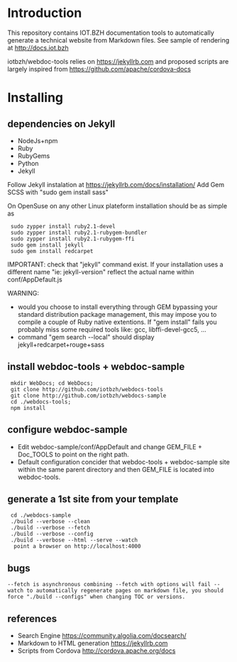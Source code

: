 Introduction
============

This repository contains IOT.BZH documentation tools to automatically generate a technical website from Markdown files.
See sample of rendering at http://docs.iot.bzh

iotbzh/webdoc-tools relies on https://jekyllrb.com and proposed scripts are largely inspired from https://github.com/apache/cordova-docs

Installing
==========

## dependencies on Jekyll
- NodeJs+npm
- Ruby
- RubyGems
- Python
- Jekyll

Follow Jekyll instalation at https://jekyllrb.com/docs/installation/
Add Gem SCSS with "sudo gem install sass"

On OpenSuse on any other Linux plateform installation should be as simple as
```
 sudo zypper install ruby2.1-devel
 sudo zypper install ruby2.1-rubygem-bundler
 sudo zypper install ruby2.1-rubygem-ffi 
 sudo gem install jekyll
 sudo gem install redcarpet
```
IMPORTANT: check that "jekyll" command exist. If your installation uses a different
name "ie: jekyll-version" reflect the actual name within conf/AppDefault.js

WARNING: 
+ would you choose to install everything through GEM bypassing your
standard distribution package management, this may impose you to compile 
a couple of Ruby native extentions. If "gem install" fails you probably
miss some required tools like: gcc, libffi-devel-gcc5, ...
+ command "gem search --local" should display  jekyll+redcarpet+rouge+sass

## install webdoc-tools + webdoc-sample

```
 mkdir WebDocs; cd WebDocs;
 git clone http://github.com/iotbzh/webdocs-tools
 git clone http://github.com/iotbzh/webdocs-sample
 cd ./webdocs-tools;
 npm install
```

## configure webdoc-sample

- Edit webdoc-sample/conf/AppDefault and change GEM_FILE + Doc_TOOLS to point on the right path.
- Default configuration concider that webdoc-tools + webdoc-sample site within the same parent directory and then GEM_FILE is located into webdoc-tools.

## generate a 1st site from your template

```
 cd ./webdocs-sample
 ./build --verbose --clean 
 ./build --verbose --fetch
 ./build --verbose --config
 ./build --verbose --html --serve --watch
  point a browser on http://localhost:4000
```

## bugs

``
--fetch is asynchronous combining --fetch with options will fail
--watch to automatically regenerate pages on markdown file, you should force "./build --configs" when changing TOC or versions.
``

## references

+ Search Engine https://community.algolia.com/docsearch/
+ Markdown to HTML generation https://jekyllrb.com
+ Scripts from Cordova http://cordova.apache.org/docs